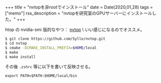 +++
title = "nvtopを非rootでインストール"
date = Date(2020,01,28)
tags = ["memo"]
rss_description = "nvtopを研究室のGPUサーバーにインストールした。"
+++

htop の nvidia-smi 版的なやつ： [nvtop](https://github.com/Syllo/nvtop) \\
いい感じになるのでオススメ。

```bash
$ git clone https://github.com/Syllo/nvtop.git
$ cd nvtop
$ cmake -DCMAKE_INSTALL_PREFIX=$HOME/local
$ make
$ make install
```
その後 `.zshrc` 等に以下を書いて反映させる。
```vim
export PATH=$PATH:$HOME/local/bin
```
